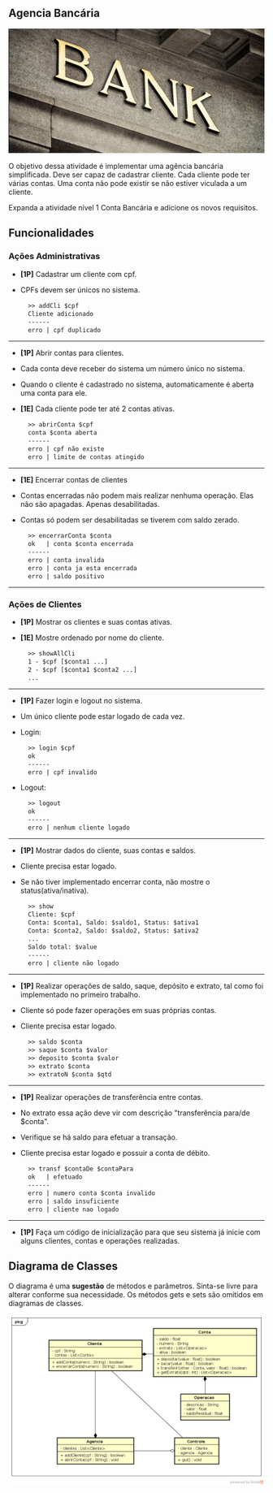 ## Agencia Bancária

![](imagem.png)

O objetivo dessa atividade é implementar uma agência bancária simplificada. Deve ser capaz de cadastrar cliente. Cada cliente pode ter várias contas. Uma conta não pode existir se não estiver viculada a um cliente.

Expanda a atividade nível 1 Conta Bancária e adicione os novos requisitos.

## Funcionalidades

### Ações Administrativas

- **[1P]** Cadastrar um cliente com cpf.
- CPFs devem ser únicos no sistema.

        >> addCli $cpf
        Cliente adicionado
        ------
        erro | cpf duplicado

---
- **[1P]** Abrir contas para clientes.
- Cada conta deve receber do sistema um número único no sistema.
- Quando o cliente é cadastrado no sistema, automaticamente é aberta uma conta
  para ele.
- **[1E]** Cada cliente pode ter até 2 contas ativas.

        >> abrirConta $cpf
        conta $conta aberta
        ------
        erro | cpf não existe
        erro | limite de contas atingido

---
- **[1E]** Encerrar contas de clientes
- Contas encerradas não podem mais realizar nenhuma operação. Elas não são apagadas. Apenas desabilitadas.
- Contas só podem ser desabilitadas se tiverem com saldo zerado.

        >> encerrarConta $conta
        ok   | conta $conta encerrada
        ------
        erro | conta invalida
        erro | conta ja esta encerrada
        erro | saldo positivo

---

### Ações de Clientes

- **[1P]** Mostrar os clientes e suas contas ativas.
- **[1E]** Mostre ordenado por nome do cliente.

        >> showAllCli
        1 - $cpf [$conta1 ...]
        2 - $cpf [$conta1 $conta2 ...]
        ...

---
- **[1P]** Fazer login e logout no sistema.
- Um único cliente pode estar logado de cada vez.
- Login:

        >> login $cpf
        ok
        ------
        erro | cpf invalido

- Logout:

        >> logout
        ok
        ------
        erro | nenhum cliente logado

---
- **[1P]** Mostrar dados do cliente, suas contas e saldos.
- Cliente precisa estar logado.
- Se não tiver implementado encerrar conta, não mostre o status(ativa/inativa).

        >> show
        Cliente: $cpf
        Conta: $conta1, Saldo: $saldo1, Status: $ativa1
        Conta: $conta2, Saldo: $saldo2, Status: $ativa2
        ...
        Saldo total: $value
        ------
        erro | cliente não logado

---
- **[1P]** Realizar operações de saldo, saque, depósito e extrato, tal como foi
implementado no primeiro trabalho.
- Cliente só pode fazer operações em suas próprias contas.
- Cliente precisa estar logado.

        >> saldo $conta
        >> saque $conta $valor
        >> deposito $conta $valor
        >> extrato $conta
        >> extratoN $conta $qtd

---
- **[1P]** Realizar operações de transferência entre contas.
- No extrato essa ação deve vir com descrição "transferência para/de $conta".
- Verifique se há saldo para efetuar a transação.
- Cliente precisa estar logado e possuir a conta de débito.

        >> transf $contaDe $contaPara
        ok   | efetuado
        ------
        erro | numero conta $conta invalido
        erro | saldo insuficiente
        erro | cliente nao logado

---
- **[1P]** Faça um código de inicialização para que seu sistema já inicie com
alguns clientes, contas e operações realizadas.


## Diagrama de Classes

O diagrama é uma **sugestão** de métodos e parâmetros. Sinta-se livre para alterar conforme sua necessidade. Os métodos gets e sets são omitidos em diagramas de classes.

![](diagrama.png)
